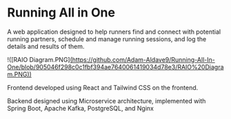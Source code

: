 # Running All in One
 A web application designed to help runners find and connect with potential running partners, schedule and manage running sessions, and log the details and results of them.

!([RAIO Diagram.PNG][(https://github.com/Adam-Aldave9/Running-All-In-One/blob/905046f298c0c1fbf394ae7640061419034d78e3/RAIO%20Diagram.PNG))](https://github.com/Adam-Aldave9/Running-All-In-One/blob/905046f298c0c1fbf394ae7640061419034d78e3/RAIO%20Diagram.PNG)

Frontend developed using React and Tailwind CSS on the frontend.

Backend designed using Microservice architecture, implemented with Spring Boot, Apache Kafka, PostgreSQL, and Nginx
